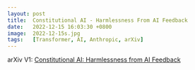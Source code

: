 ```yaml
---
layout: post
title:  Constitutional AI - Harmlessness From AI Feedback
date:   2022-12-15 16:03:30 +0800
image:  2022-12-15s.jpg
tags:   [Transformer, AI, Anthropic, arXiv]
---
```


arXiv V1: [Constitutional AI: Harmlessness from AI Feedback](https://arxiv.org/pdf/2212.08073.pdf)
